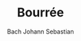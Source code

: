 ---
layout: "layouts/playing.html"
tags: "scores"
title: "Bourrée"
author: "Bach Johann Sebastian"
style: "classique"
mei_file: "./bourree.mei"
---
